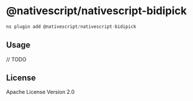 # @nativescript/nativescript-bidipick

```javascript
ns plugin add @nativescript/nativescript-bidipick
```

## Usage

// TODO

## License

Apache License Version 2.0
